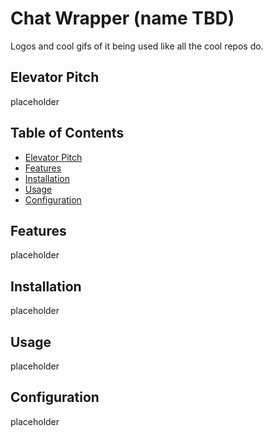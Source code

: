 # Chat Wrapper (name TBD)

Logos and cool gifs of it being used like all the cool repos do.

## Elevator Pitch

placeholder

## Table of Contents

- [Elevator Pitch](#elevator-pitch)
- [Features](#features)
- [Installation](#installation)
- [Usage](#usage)
- [Configuration](#configuration)

## Features

placeholder

## Installation

placeholder

## Usage

placeholder

## Configuration

placeholder

